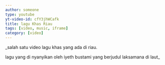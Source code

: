 ```yaml
---
author: someone
type: youtube
yt-video-id: cfY3jhWCafk
title: lagu Khas Riau
tags: [video, music, iframe]
category: [video]
---
```

_salah satu video lagu khas yang ada di riau.

lagu yang di nyanyikan oleh iyeth bustami yang berjudul laksamana di laut_


